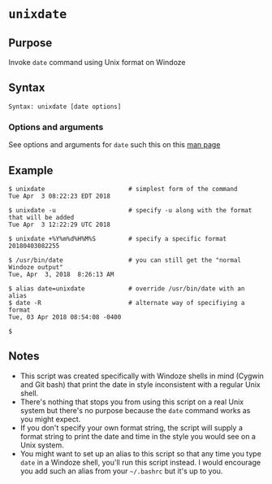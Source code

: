 # `unixdate`

## Purpose
Invoke `date` command using Unix format on Windoze

## Syntax
```
Syntax: unixdate [date options]
```

### Options and arguments
See options and arguments for `date` such this on this [man page](http://linuxcommand.org/lc3_man_pages/date1.html)

## Example

```
$ unixdate                       # simplest form of the command
Tue Apr  3 08:22:23 EDT 2018

$ unixdate -u                    # specify -u along with the format that will be added
Tue Apr  3 12:22:29 UTC 2018

$ unixdate +%Y%m%d%H%M%S         # specify a specific format
20180403082255

$ /usr/bin/date                  # you can still get the "normal Windoze output"
Tue, Apr  3, 2018  8:26:13 AM

$ alias date=unixdate            # override /usr/bin/date with an alias
$ date -R                        # alternate way of specifiying a format
Tue, 03 Apr 2018 08:54:08 -0400

$
```

## Notes

- This script was created specifically with Windoze shells in mind (Cygwin and Git bash) that print the date in style inconsistent with a regular Unix shell.
- There's nothing that stops you from using this script on a real Unix system but there's no purpose because the `date` command works as you might expect.
- If you don't specify your own format string, the script will supply a format string to print the date and time in the style you would see on a Unix system.
- You might want to set up an alias to this script so that any time you type `date` in a Windoze shell, you'll run this script instead.  I would encourage you add such an alias from your `~/.bashrc` but it's up to you.
